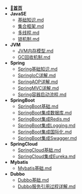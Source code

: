 - [**📖首页**](/README.md)
- **JavaSE**
    - [基础知识.md](/开发语言/Java/JavaSE/基础知识.md)
    - [集合框架.md](/开发语言/Java/JavaSE/集合框架.md)
    - [多线程.md](/开发语言/Java/JavaSE/多线程.md)
    - [锁机制.md](/开发语言/Java/JavaSE/锁机制.md)
- **JVM**
    - [JVM内存模型.md](/开发语言/Java/JVM/JVM内存模型.md)
    - [GC回收机制.md](/开发语言/Java/JVM/GC回收机制.md)
- **Spring**
    - [Spring基础知识.md](/开发语言/Java/Spring/Spring基础知识.md)
    - [SpringIoC详解.md](/开发语言/Java/Spring/SpringIoC详解.md)
    - [SpringAOP详解.md](/开发语言/Java/Spring/SpringAOP详解.md)
    - [SpringMVC详解.md](/开发语言/Java/Spring/SpringMVC详解.md)
    - [Spring容器启动流程.md](/开发语言/Java/Spring/Spring容器启动流程.md)
- **SpringBoot**
    - [SpringBoot基础.md](/开发语言/Java/SpringBoot/SpringBoot基础.md)
    - [SpringBoot集成数据库.md](/开发语言/Java/SpringBoot/SpringBoot集成数据库.md)
    - [SpringBoot集成Redis.md](/开发语言/Java/SpringBoot/SpringBoot集成Redis.md)
    - [SpringBoot集成Logging.md](/开发语言/Java/SpringBoot/SpringBoot集成Logging.md)
    - [SpringBoot集成国际化.md](/开发语言/Java/SpringBoot/SpringBoot集成国际化.md)
    - [SpringBoot集成Swagger.md](/开发语言/Java/SpringBoot/SpringBoot集成Swagger.md)
- **SpringCloud**
    - [SpringCloud基础.md](/开发语言/Java/SpringCloud/SpringCloud基础.md)
    - [SpringCloud集成Eureka.md](/开发语言/Java/SpringCloud/SpringCloud集成Eureka.md)
- **Mybatis**
    - [Mybatis基础.md](/开发语言/Java/Mybatis/Mybatis基础.md)
- **Dubbo**
    - [Dubbo基础.md](/开发语言/Java/Dubbo/Dubbo基础.md)
    - [Dubbo服务引用过程详解.md](/开发语言/Java/Dubbo/Dubbo服务引用过程详解.md)

